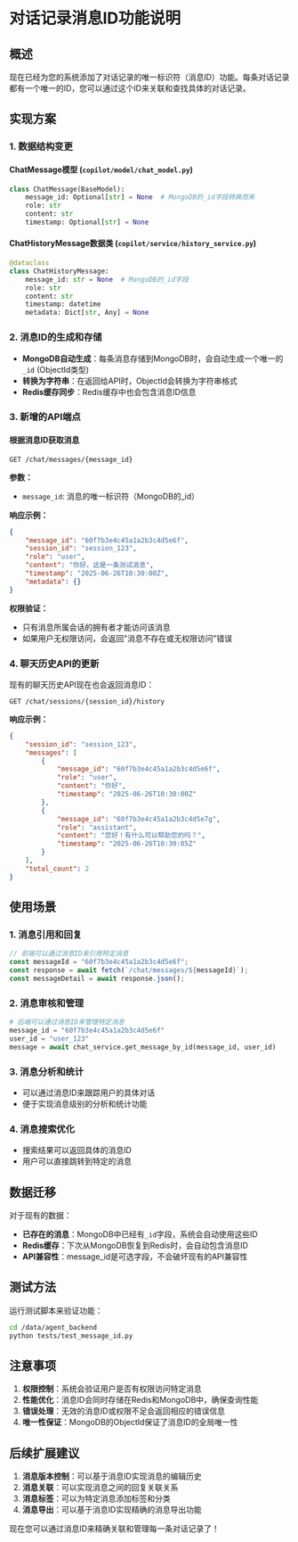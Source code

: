 # 对话记录消息ID功能说明

## 概述

现在已经为您的系统添加了对话记录的唯一标识符（消息ID）功能。每条对话记录都有一个唯一的ID，您可以通过这个ID来关联和查找具体的对话记录。

## 实现方案

### 1. 数据结构变更

#### ChatMessage模型 (`copilot/model/chat_model.py`)

```python
class ChatMessage(BaseModel):
    message_id: Optional[str] = None  # MongoDB的_id字段转换而来
    role: str
    content: str
    timestamp: Optional[str] = None
```

#### ChatHistoryMessage数据类 (`copilot/service/history_service.py`)

```python
@dataclass
class ChatHistoryMessage:
    message_id: str = None  # MongoDB的_id字段
    role: str  
    content: str
    timestamp: datetime
    metadata: Dict[str, Any] = None
```

### 2. 消息ID的生成和存储

- **MongoDB自动生成**：每条消息存储到MongoDB时，会自动生成一个唯一的`_id` (ObjectId类型)
- **转换为字符串**：在返回给API时，ObjectId会转换为字符串格式
- **Redis缓存同步**：Redis缓存中也会包含消息ID信息

### 3. 新增的API端点

#### 根据消息ID获取消息

```http
GET /chat/messages/{message_id}
```

**参数：**

- `message_id`: 消息的唯一标识符（MongoDB的_id）

**响应示例：**

```json
{
    "message_id": "60f7b3e4c45a1a2b3c4d5e6f",
    "session_id": "session_123",
    "role": "user",
    "content": "你好，这是一条测试消息",
    "timestamp": "2025-06-26T10:30:00Z",
    "metadata": {}
}
```

**权限验证：**

- 只有消息所属会话的拥有者才能访问该消息
- 如果用户无权限访问，会返回"消息不存在或无权限访问"错误

### 4. 聊天历史API的更新

现有的聊天历史API现在也会返回消息ID：

```http
GET /chat/sessions/{session_id}/history
```

**响应示例：**

```json
{
    "session_id": "session_123",
    "messages": [
        {
            "message_id": "60f7b3e4c45a1a2b3c4d5e6f",
            "role": "user",
            "content": "你好",
            "timestamp": "2025-06-26T10:30:00Z"
        },
        {
            "message_id": "60f7b3e4c45a1a2b3c4d5e7g",
            "role": "assistant", 
            "content": "您好！有什么可以帮助您的吗？",
            "timestamp": "2025-06-26T10:30:05Z"
        }
    ],
    "total_count": 2
}
```

## 使用场景

### 1. 消息引用和回复

```javascript
// 前端可以通过消息ID来引用特定消息
const messageId = "60f7b3e4c45a1a2b3c4d5e6f";
const response = await fetch(`/chat/messages/${messageId}`);
const messageDetail = await response.json();
```

### 2. 消息审核和管理

```python
# 后端可以通过消息ID来管理特定消息
message_id = "60f7b3e4c45a1a2b3c4d5e6f"
user_id = "user_123"
message = await chat_service.get_message_by_id(message_id, user_id)
```

### 3. 消息分析和统计

- 可以通过消息ID来跟踪用户的具体对话
- 便于实现消息级别的分析和统计功能

### 4. 消息搜索优化

- 搜索结果可以返回具体的消息ID
- 用户可以直接跳转到特定的消息

## 数据迁移

对于现有的数据：

- **已存在的消息**：MongoDB中已经有`_id`字段，系统会自动使用这些ID
- **Redis缓存**：下次从MongoDB恢复到Redis时，会自动包含消息ID
- **API兼容性**：message_id是可选字段，不会破坏现有的API兼容性

## 测试方法

运行测试脚本来验证功能：

```bash
cd /data/agent_backend
python tests/test_message_id.py
```

## 注意事项

1. **权限控制**：系统会验证用户是否有权限访问特定消息
2. **性能优化**：消息ID会同时存储在Redis和MongoDB中，确保查询性能
3. **错误处理**：无效的消息ID或权限不足会返回相应的错误信息
4. **唯一性保证**：MongoDB的ObjectId保证了消息ID的全局唯一性

## 后续扩展建议

1. **消息版本控制**：可以基于消息ID实现消息的编辑历史
2. **消息关联**：可以实现消息之间的回复关联关系
3. **消息标签**：可以为特定消息添加标签和分类
4. **消息导出**：可以基于消息ID实现精确的消息导出功能

现在您可以通过消息ID来精确关联和管理每一条对话记录了！
